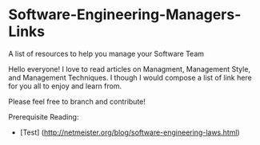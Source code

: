 # Software-Engineering-Managers-Links
A list of resources to help you manage your Software Team

Hello everyone! I love to read articles on Managment, Management Style, and Management Techniques. I though I would compose a list of link here for you all to enjoy and learn from. 

Please feel free to branch and contribute!

Prerequisite Reading:

* [Test] (http://netmeister.org/blog/software-engineering-laws.html)
